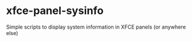 # xfce-panel-sysinfo
Simple scripts to display system information in XFCE panels (or anywhere else)
